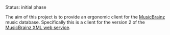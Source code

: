 Status: initial phase

The aim of this project is to provide an ergonomic client for the [MusicBrainz](https://musicbrainz.org/) music database.
Specifically this is a client for the version 2 of the [MusicBrainz XML web service](https://wiki.musicbrainz.org/Development/XML_Web_Service/Version_2).


